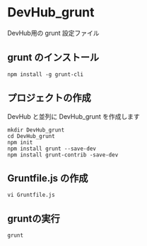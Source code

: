 DevHub_grunt
============

DevHub用の grunt 設定ファイル

## grunt のインストール

```
npm install -g grunt-cli
```

## プロジェクトの作成
DevHub と並列に DevHub_grunt を作成します
```
mkdir DevHub_grunt
cd DevHub_grunt
npm init
npm install grunt --save-dev
npm install grunt-contrib -save-dev
```

## Gruntfile.js の作成

```
vi Gruntfile.js
```

## gruntの実行

```
grunt
```
